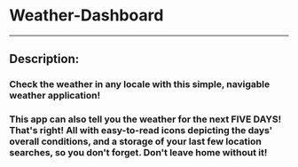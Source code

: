 # Weather-Dashboard
--------------------------
## Description:

### Check the weather in any locale with this simple, navigable weather application!

### This app can also tell you the weather for the next FIVE DAYS! That's right! All with easy-to-read icons depicting the days' overall conditions, and a storage of your last few location searches, so you don't forget. Don't leave home without it!

